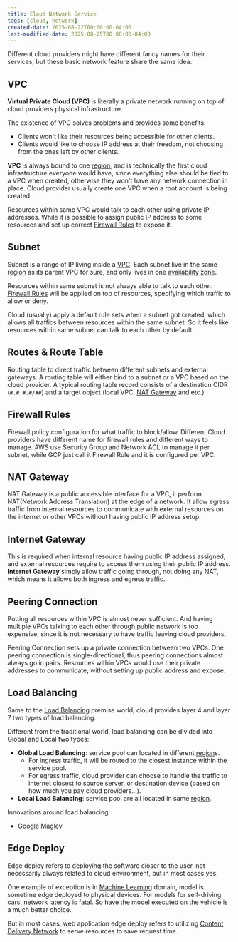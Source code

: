 ```yaml
---
title: Cloud Network Service
tags: [cloud, network]
created-date: 2025-08-22T00:00:00-04:00
last-modified-date: 2025-08-25T00:00:00-04:00
---
```


Different cloud providers might have different fancy names for their services, but these basic network feature share the same idea.

## VPC

**Virtual Private Cloud (VPC)** is literally a private network running on top of cloud providers physical infrastructure.

The existence of VPC solves problems and provides some benefits.

- Clients won't like their resources being accessible for other clients.
- Clients would like to choose IP address at their freedom, not choosing from the ones left by other clients.

**VPC** is always bound to one [region](note/by/developer/cloud_basic.md#Concepts), and is technically the first cloud infrastructure everyone would have, since everything else should be tied to a VPC when created, otherwise they won't have any network connection in place. Cloud provider usually create one VPC when a root account is being created.

Resources within same VPC would talk to each other using private IP addresses. While it is possible to assign public IP address to some resources and set up correct [Firewall Rules](#Firewall%20Rules) to expose it.

## Subnet

Subnet is a range of IP living inside a [VPC](#VPC). Each subnet live in the same [region](note/by/developer/cloud_basic.md#Concepts) as its parent VPC for sure, and only lives in one [availability zone](note/by/developer/cloud_basic.md#Concepts).

Resources within same subnet is not always able to talk to each other. [Firewall Rules](#Firewall%20Rules) will be applied on top of resources, specifying which traffic to allow or deny.

Cloud (usually) apply a default rule sets when a subnet got created, which allows all traffics between resources within the same subnet. So it feels like resources within same subnet can talk to each other by default.

## Routes & Route Table

Routing table to direct traffic between different subnets and external gateways. A routing table will either bind to a subnet or a VPC based on the cloud provider. A typical routing table record consists of a destination CIDR (`#.#.#.#/##`) and a target object (local VPC, [NAT Gateway](#NAT%20Gateway) and etc.)

## Firewall Rules

Firewall policy configuration for what traffic to block/allow. Different Cloud providers have different name for firewall rules and different ways to manage. AWS use Security Group and Network ACL to manage it per subnet, while GCP just call it Firewall Rule and it is configured per VPC.

## NAT Gateway

NAT Gateway is a public accessible interface for a VPC, it perform NAT(Network Address Translation) at the edge of a network. It allow egress traffic from internal resources to communicate with external resources on the internet or other VPCs without having public IP address setup.

## Internet Gateway

This is required when internal resource having public IP address assigned, and external resources require to access them using their public IP address. **Internet Gateway** simply allow traffic going through, not doing any NAT, which means it allows both ingress and egress traffic.

## Peering Connection

Putting all resources within VPC is almost never sufficient. And having multiple VPCs talking to each other through public network is too expensive, since it is not necessary to have traffic leaving cloud providers.

Peering Connection sets up a private connection between two VPCs. One peering connection is single-directional, thus peering connections almost always go in pairs. Resources within VPCs would use their private addresses to communicate, without setting up public address and expose.

## Load Balancing

Same to the [Load Balancing](note/by/developer/linux_network.md#Load%20Balancing) premise world, cloud provides layer 4 and layer 7 two types of load balancing.

Different from the traditional world, load balancing can be divided into Global and Local two types:

- **Global Load Balancing**: service pool can located in different [region](note/by/developer/cloud_basic.md#Concepts)s.
	- For ingress traffic, it will be routed to the closest instance within the service pool.
	- For egress traffic, cloud provider can choose to handle the traffic to internet closest to source server, or destination device (based on how much you pay cloud providers...).
- **Local Load Balancing**: service pool are all located in same [region](note/by/developer/cloud_basic.md#Concepts).

Innovations around load balancing:

- [Google Maglev](note/by/developer/cloud_network_infrastructure.md#Google%20Maglev)

## Edge Deploy

Edge deploy refers to deploying the software closer to the user, not necessarily always related to cloud environment, but in most cases yes.

One example of exception is in [Machine Learning](note/by/developer/machine_learning_basic.md) domain, model is sometime edge deployed to physical devices. For models for self-driving cars, network latency is fatal. So have the model executed on the vehicle is a much better choice.

But in most cases, web application edge deploy refers to utilizing [Content Delivery Network](note/by/developer/content_delivery_network.md) to serve resources to save request time. 

